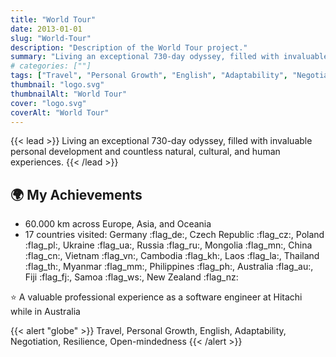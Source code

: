 ```yaml
---
title: "World Tour"
date: 2013-01-01
slug: "World-Tour"
description: "Description of the World Tour project."
summary: "Living an exceptional 730-day odyssey, filled with invaluable personal development and countless natural, cultural, and human experiences."
# categories: [""]
tags: ["Travel", "Personal Growth", "English", "Adaptability", "Negotiation", "Resilience", "Open-mindedness"]
thumbnail: "logo.svg"
thumbnailAlt: "World Tour"
cover: "logo.svg"
coverAlt: "World Tour"
---
```


{{< lead >}}
Living an exceptional 730-day odyssey, filled with invaluable personal development and countless natural, cultural, and human experiences.
{{< /lead >}}

## :earth_africa: My Achievements

* 60.000 km across Europe, Asia, and Oceania
* 17 countries visited: Germany :flag_de:, Czech Republic :flag_cz:, Poland :flag_pl:, Ukraine :flag_ua:,
Russia :flag_ru:, Mongolia :flag_mn:, China :flag_cn:, Vietnam :flag_vn:, Cambodia :flag_kh:, Laos :flag_la:,
Thailand :flag_th:, Myanmar :flag_mm:, Philippines :flag_ph:, Australia :flag_au:, Fiji :flag_fj:,
Samoa :flag_ws:, New Zealand :flag_nz:

:star: A valuable professional experience as a software engineer at Hitachi while in Australia

{{< alert "globe" >}}
Travel, Personal Growth, English, Adaptability, Negotiation, Resilience, Open-mindedness
{{< /alert >}}
